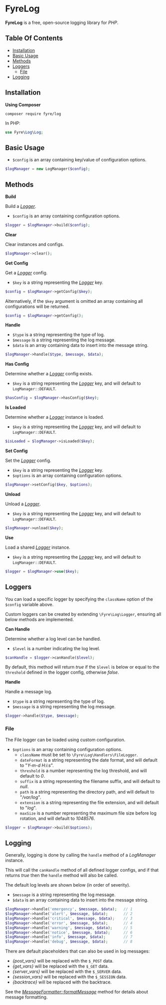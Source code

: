 # FyreLog

**FyreLog** is a free, open-source logging library for *PHP*.


## Table Of Contents
- [Installation](#installation)
- [Basic Usage](#basic-usage)
- [Methods](#methods)
- [Loggers](#loggers)
    - [File](#file)
- [Logging](#logging)



## Installation

**Using Composer**

```
composer require fyre/log
```

In PHP:

```php
use Fyre\Log\Log;
```


## Basic Usage

- `$config` is an array containing key/value of configuration options.

```php
$logManager = new LogManager($config);
```


## Methods

**Build**

Build a [*Logger*](#loggers).

- `$config` is an array containing configuration options.

```php
$logger = $logManager->build($config);
```

**Clear**

Clear instances and configs.

```php
$logManager->clear();
```

**Get Config**

Get a [*Logger*](#loggers) config.

- `$key` is a string representing the [*Logger*](#loggers) key.

```php
$config = $logManager->getConfig($key);
```

Alternatively, if the `$key` argument is omitted an array containing all configurations will be returned.

```php
$config = $logManager->getConfig();
```

**Handle**

- `$type` is a string representing the type of log.
- `$message` is a string representing the log message.
- `$data` is an array containing data to insert into the message string.

```php
$logManager->handle($type, $message, $data);
```

**Has Config**

Determine whether a [*Logger*](#loggers) config exists.

- `$key` is a string representing the [*Logger*](#loggers) key, and will default to `LogManager::DEFAULT`.

```php
$hasConfig = $logManager->hasConfig($key);
```

**Is Loaded**

Determine whether a [*Logger*](#loggers) instance is loaded.

- `$key` is a string representing the [*Logger*](#loggers) key, and will default to `LogManager::DEFAULT`.

```php
$isLoaded = $logManager->isLoaded($key);
```

**Set Config**

Set the [*Logger*](#loggers) config.

- `$key` is a string representing the [*Logger*](#loggers) key.
- `$options` is an array containing configuration options.

```php
$logManager->setConfig($key, $options);
```

**Unload**

Unload a [*Logger*](#loggers).

- `$key` is a string representing the [*Logger*](#loggers) key, and will default to `LogManager::DEFAULT`.

```php
$logManager->unload($key);
```

**Use**

Load a shared [*Logger*](#loggers) instance.

- `$key` is a string representing the [*Logger*](#loggers) key, and will default to `LogManager::DEFAULT`.

```php
$logger = $logManager->use($key);
```


## Loggers

You can load a specific logger by specifying the `className` option of the `$config` variable above.

Custom loggers can be created by extending `\Fyre\Log\Logger`, ensuring all below methods are implemented.

**Can Handle**

Determine whether a log level can be handled.

- `$level` is a number indicating the log level.

```php
$canHandle = $logger->canHandle($level);
```

By default, this method will return *true* if the `$level` is below or equal to the `threshold` defined in the logger config, otherwise *false*.

**Handle**

Handle a message log.

- `$type` is a string representing the type of log.
- `$message` is a string representing the log message.

```php
$logger->handle($type, $message);
```


### File

The File logger can be loaded using custom configuration.

- `$options` is an array containing configuration options.
    - `className` must be set to `\Fyre\Log\Handlers\FileLogger`.
    - `dateFormat` is a string representing the date format, and will default to "*Y-m-d H:i:s*".
    - `threshold` is a number representing the log threshold, and will default to *0*.
    - `suffix` is a string representing the filename suffix, and will default to *null*.
    - `path` is a string representing the directory path, and will default to "*/var/log*".
    - `extension` is a string representing the file extension, and will default to "*log*".
    - `maxSize` is a number representing the maximum file size before log rotation, and will default to *1048576*.

```php
$logger = $logManager->build($options);
```


## Logging

Generally, logging is done by calling the `handle` method of a *LogManager* instance.

This will call the `canHandle` method of all defined logger configs, and if that returns *true* then the `handle` method will also be called.

The default log levels are shown below (in order of severity).

- `$message` is a string representing the log message.
- `$data` is an array containing data to insert into the message string.

```php
$logManager->handle('emergency', $message, $data);   // 1
$logManager->handle('alert', $message, $data);       // 2
$logManager->handle('critical', $message, $data);    // 3
$logManager->handle('error', $message, $data);       // 4
$logManager->handle('warning', $message, $data);     // 5
$logManager->handle('notice', $message, $data);      // 6
$logManager->handle('info', $message, $data);        // 7
$logManager->handle('debug', $message, $data);       // 8
```

There are default placeholders that can also be used in log messages:

- *{post_vars}* will be replaced with the `$_POST` data.
- *{get_vars}* will be replaced with the `$_GET` data.
- *{server_vars}* will be replaced with the `$_SERVER` data.
- *{session_vars}* will be replaced with the `$_SESSION` data.
- *{backtrace}* will be replaced with the backtrace.

See the [*MessageFormatter::formatMessage*](https://www.php.net/manual/en/messageformatter.formatmessage.php) method for details about message formatting.